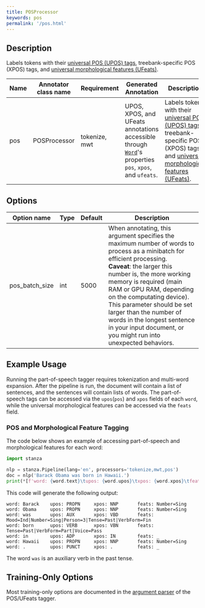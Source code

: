 ```yaml
---
title: POSProcessor 
keywords: pos
permalink: '/pos.html'
---
```


## Description

Labels tokens with their [universal POS (UPOS) tags](https://universaldependencies.org/u/pos/), treebank-specific POS (XPOS) tags, and [universal morphological features (UFeats)](https://universaldependencies.org/u/feat/index.html).

| Name | Annotator class name | Requirement | Generated Annotation | Description |
| --- | --- | --- | --- | --- | 
| pos | POSProcessor | tokenize, mwt | UPOS, XPOS, and UFeats annotations accessible through [`Word`](data_objects.md#word)'s properties `pos`, `xpos`, and `ufeats`. | Labels tokens with their [universal POS (UPOS) tags](https://universaldependencies.org/u/pos/), treebank-specific POS (XPOS) tags, and [universal morphological features (UFeats)](https://universaldependencies.org/u/feat/index.html). |

## Options

| Option name | Type | Default | Description |
| --- | --- | --- | --- |
| pos_batch_size | int | 5000 | When annotating, this argument specifies the maximum number of words to process as a minibatch for efficient processing. <br>**Caveat**: the larger this number is, the more working memory is required (main RAM or GPU RAM, depending on the computating device). This parameter should be set larger than the number of words in the longest sentence in your input document, or you might run into unexpected behaviors. |

## Example Usage

Running the part-of-speech tagger requires tokenization and multi-word expansion. 
After the pipeline is run, the document will contain a list of sentences, and the sentences will contain lists of words. The part-of-speech tags can 
be accessed via the `upos`(`pos`) and `xpos` fields of each `word`, while the universal morphological features can be accessed via the `feats` field.

### POS and Morphological Feature Tagging

The code below shows an example of accessing part-of-speech and morphological features for each word:

```python
import stanza

nlp = stanza.Pipeline(lang='en', processors='tokenize,mwt,pos')
doc = nlp('Barack Obama was born in Hawaii.')
print(*[f'word: {word.text}\tupos: {word.upos}\txpos: {word.xpos}\tfeats: {word.feats if word.feats else "_"}' for sent in doc.sentences for word in sent.words], sep='\n')
```

This code will generate the following output:

```
word: Barack    upos: PROPN     xpos: NNP       feats: Number=Sing
word: Obama     upos: PROPN     xpos: NNP       feats: Number=Sing
word: was       upos: AUX       xpos: VBD       feats: Mood=Ind|Number=Sing|Person=3|Tense=Past|VerbForm=Fin
word: born      upos: VERB      xpos: VBN       feats: Tense=Past|VerbForm=Part|Voice=Pass
word: in        upos: ADP       xpos: IN        feats: _
word: Hawaii    upos: PROPN     xpos: NNP       feats: Number=Sing
word: .         upos: PUNCT     xpos: .         feats: _
```

The word `was` is an auxiliary verb in the past tense.

## Training-Only Options

Most training-only options are documented in the [argument parser](https://github.com/stanfordnlp/stanza/blob/master/stanza/models/tagger.py#L21) of the POS/UFeats tagger.
